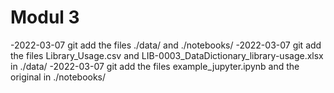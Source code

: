 # Modul 3

-2022-03-07 git add the files ./data/ and ./notebooks/
-2022-03-07 git add the files Library_Usage.csv and LIB-0003_DataDictionary_library-usage.xlsx in ./data/
-2022-03-07 git add the files example_jupyter.ipynb and the original in ./notebooks/
